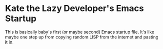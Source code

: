 # Kate the Lazy Developer's Emacs Startup

This is basically baby's first (or maybe second) Emacs startup file.
It's like maybe one step up from copying random LISP from the internet
and pasting it in.
